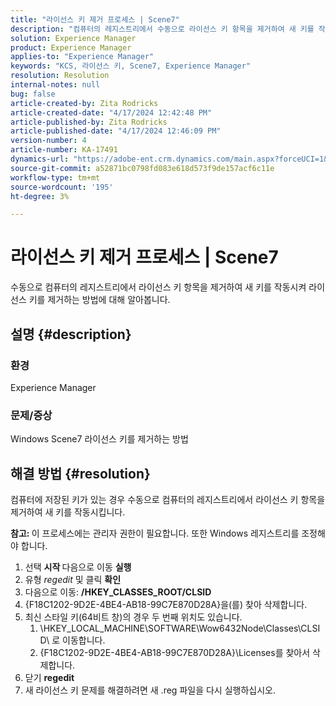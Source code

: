```yaml
---
title: "라이선스 키 제거 프로세스 | Scene7"
description: "컴퓨터의 레지스트리에서 수동으로 라이선스 키 항목을 제거하여 새 키를 작동시켜 라이선스 키를 제거하는 방법에 대해 알아봅니다."
solution: Experience Manager
product: Experience Manager
applies-to: "Experience Manager"
keywords: "KCS, 라이선스 키, Scene7, Experience Manager"
resolution: Resolution
internal-notes: null
bug: false
article-created-by: Zita Rodricks
article-created-date: "4/17/2024 12:42:48 PM"
article-published-by: Zita Rodricks
article-published-date: "4/17/2024 12:46:09 PM"
version-number: 4
article-number: KA-17491
dynamics-url: "https://adobe-ent.crm.dynamics.com/main.aspx?forceUCI=1&pagetype=entityrecord&etn=knowledgearticle&id=0d2bd8fc-b7fc-ee11-a1ff-6045bd0065b6"
source-git-commit: a52871bc0798fd083e618d573f9de157acf6c11e
workflow-type: tm+mt
source-wordcount: '195'
ht-degree: 3%

---
```


# 라이선스 키 제거 프로세스 | Scene7


수동으로 컴퓨터의 레지스트리에서 라이선스 키 항목을 제거하여 새 키를 작동시켜 라이선스 키를 제거하는 방법에 대해 알아봅니다.

## 설명 {#description}


### <b>환경</b>

Experience Manager



### <b>문제/증상</b>

Windows Scene7 라이선스 키를 제거하는 방법


## 해결 방법 {#resolution}


컴퓨터에 저장된 키가 있는 경우 수동으로 컴퓨터의 레지스트리에서 라이선스 키 항목을 제거하여 새 키를 작동시킵니다.

<b>참고: </b>이 프로세스에는 관리자 권한이 필요합니다. 또한 Windows 레지스트리를 조정해야 합니다.

1. 선택 <b>시작 </b>다음으로 이동 <b>실행</b>
2. 유형 *regedit* 및 클릭 <b>확인</b>
3. 다음으로 이동: <b>/HKEY_CLASSES_ROOT/CLSID</b>
4. {F18C1202-9D2E-4BE4-AB18-99C7E870D28A}을(를) 찾아 삭제합니다.
5. 최신 스타일 키(64비트 창)의 경우 두 번째 위치도 있습니다.
   1. \HKEY_LOCAL_MACHINE\SOFTWARE\Wow6432Node\Classes\CLSID\ 로 이동합니다.
   2. {F18C1202-9D2E-4BE4-AB18-99C7E870D28A}\Licenses를 찾아서 삭제합니다.
6. 닫기 <b>regedit</b>
7. 새 라이선스 키 문제를 해결하려면 새 .reg 파일을 다시 실행하십시오.

